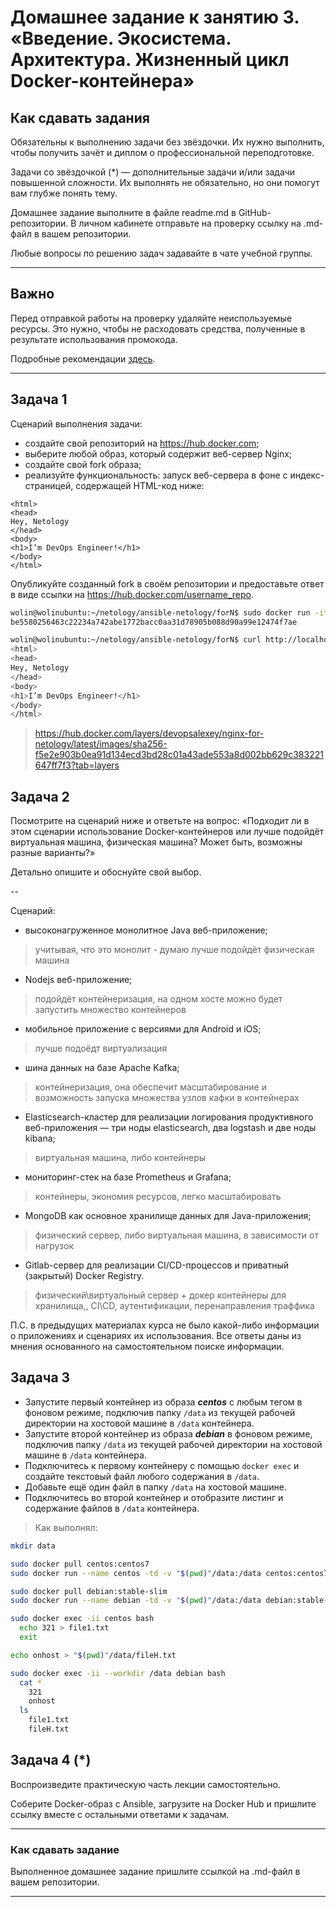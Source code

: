 
# Домашнее задание к занятию 3. «Введение. Экосистема. Архитектура. Жизненный цикл Docker-контейнера»

## Как сдавать задания

Обязательны к выполнению задачи без звёздочки. Их нужно выполнить, чтобы получить зачёт и диплом о профессиональной переподготовке.

Задачи со звёздочкой (*) — дополнительные задачи и/или задачи повышенной сложности. Их выполнять не обязательно, но они помогут вам глубже понять тему.

Домашнее задание выполните в файле readme.md в GitHub-репозитории. В личном кабинете отправьте на проверку ссылку на .md-файл в вашем репозитории.

Любые вопросы по решению задач задавайте в чате учебной группы.

---


## Важно

Перед отправкой работы на проверку удаляйте неиспользуемые ресурсы.
Это нужно, чтобы не расходовать средства, полученные в результате использования промокода.

Подробные рекомендации [здесь](https://github.com/netology-code/virt-homeworks/blob/virt-11/r/README.md).

---

## Задача 1

Сценарий выполнения задачи:

- создайте свой репозиторий на https://hub.docker.com;
- выберите любой образ, который содержит веб-сервер Nginx;
- создайте свой fork образа;
- реализуйте функциональность:
запуск веб-сервера в фоне с индекс-страницей, содержащей HTML-код ниже:
```
<html>
<head>
Hey, Netology
</head>
<body>
<h1>I’m DevOps Engineer!</h1>
</body>
</html>
```

Опубликуйте созданный fork в своём репозитории и предоставьте ответ в виде ссылки на https://hub.docker.com/username_repo.


```bash                                                                                              
wolin@wolinubuntu:~/netology/ansible-netology/forN$ sudo docker run -it -d -p 8080:80 devopsalexey/nginx-for-netology
be5580256463c22234a742abe1772bacc0aa31d78905b088d90a99e12474f7ae

wolin@wolinubuntu:~/netology/ansible-netology/forN$ curl http://localhost:8080
<html>
<head>
Hey, Netology
</head>
<body>
<h1>I’m DevOps Engineer!</h1>
</body>
</html>
```


> https://hub.docker.com/layers/devopsalexey/nginx-for-netology/latest/images/sha256-f5e2e903b0ea91d134ecd3bd28c01a43ade553a8d002bb629c383221647ff7f3?tab=layers

## Задача 2

Посмотрите на сценарий ниже и ответьте на вопрос:
«Подходит ли в этом сценарии использование Docker-контейнеров или лучше подойдёт виртуальная машина, физическая машина? Может быть, возможны разные варианты?»

Детально опишите и обоснуйте свой выбор.

--

Сценарий:

- высоконагруженное монолитное Java веб-приложение;
> учитывая, что это монолит - думаю лучше подойдёт физическая машина

- Nodejs веб-приложение;
> подойдёт контейнеризация, на одном хосте можно будет запустить множество контейнеров

- мобильное приложение c версиями для Android и iOS;
> лучше подоёдт виртуализация

- шина данных на базе Apache Kafka;
> контейнеризация, она обеспечит масштабирование и возможность запуска множества узлов кафки в контейнерах

- Elasticsearch-кластер для реализации логирования продуктивного веб-приложения — три ноды elasticsearch, два logstash и две ноды kibana;
> виртуальная машина, либо контейнеры

- мониторинг-стек на базе Prometheus и Grafana;
> контейнеры, экономия ресурсов, легко масштабировать

- MongoDB как основное хранилище данных для Java-приложения;
> физический сервер, либо виртуальная машина, в зависимости от нагрузок

- Gitlab-сервер для реализации CI/CD-процессов и приватный (закрытый) Docker Registry.
> физический\виртуальный сервер + докер контейнеры для хранилища,, CI\CD, аутентификации, перенаправления траффика

П.С. в предыдущих материалах курса не было какой-либо информации о приложениях и сценариях их использования. Все ответы даны из мнения основанного на самостоятельном поиске информации.

## Задача 3

- Запустите первый контейнер из образа ***centos*** c любым тегом в фоновом режиме, подключив папку ```/data``` из текущей рабочей директории на хостовой машине в ```/data``` контейнера.
- Запустите второй контейнер из образа ***debian*** в фоновом режиме, подключив папку ```/data``` из текущей рабочей директории на хостовой машине в ```/data``` контейнера.
- Подключитесь к первому контейнеру с помощью ```docker exec``` и создайте текстовый файл любого содержания в ```/data```.
- Добавьте ещё один файл в папку ```/data``` на хостовой машине.
- Подключитесь во второй контейнер и отобразите листинг и содержание файлов в ```/data``` контейнера.

> Как выполнял:
```bash
mkdir data

sudo docker pull centos:centos7
sudo docker run --name centos -td -v "$(pwd)"/data:/data centos:centos7

sudo docker pull debian:stable-slim
sudo docker run --name debian -td -v "$(pwd)"/data:/data debian:stable-slim

sudo docker exec -ii centos bash
  echo 321 > file1.txt
  exit

echo onhost > "$(pwd)"/data/fileH.txt

sudo docker exec -ii --workdir /data debian bash
  cat *
    321
    onhost
  ls  
    file1.txt
    fileH.txt
```

## Задача 4 (*)

Воспроизведите практическую часть лекции самостоятельно.

Соберите Docker-образ с Ansible, загрузите на Docker Hub и пришлите ссылку вместе с остальными ответами к задачам.


---

### Как cдавать задание

Выполненное домашнее задание пришлите ссылкой на .md-файл в вашем репозитории.

---

